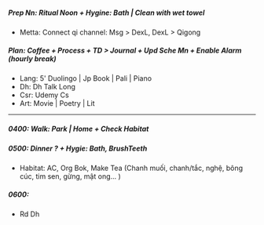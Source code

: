 ##### Prep Nn: Ritual Noon + Hygine: Bath | Clean with wet towel
+ Metta: Connect qi channel: Msg > DexL, DexL > Qigong
##### Plan: Coffee + Process + TD > Journal + Upd Sche Mn + Enable Alarm (hourly break) 
+ Lang: 5' Duolingo | Jp Book | Pali | Piano
+ Dh: Dh Talk Long
+ Csr: Udemy Cs
+ Art: Movie | Poetry | Lit
---
##### 0400: Walk: Park | Home + Check Habitat
##### 0500: Dinner ? + Hygie: Bath, BrushTeeth
+ Habitat: AC, Org Bok, Make Tea (Chanh muối, chanh/tắc, nghệ, bông cúc, tim sen, gừng, mật ong... )
##### 0600: 
+ Rd Dh
